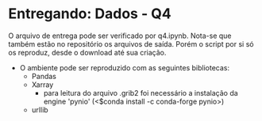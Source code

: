 # Entregando: Dados - Q4

O arquivo de entrega pode ser verificado por q4.ipynb.
Nota-se que também estão no repositório os arquivos de saída. 
Porém o script por si só os reproduz, desde o download até sua criação.

- O ambiente pode ser reproduzido com as seguintes bibliotecas:
  - Pandas
  - Xarray
    - para leitura do arquivo .grib2 foi necessário a instalação da engine 'pynio' (<$conda install -c conda-forge pynio>)
  - urllib
